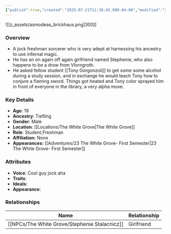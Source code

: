 ```yaml
---
{"publish":true,"created":"2025-07-21T11:30:45.000-04:00","modified":"2025-08-27T09:38:42.256-04:00","published":"2025-08-27T09:38:42.256-04:00","cssclasses":"","Age":"19","Ancestry":"Tiefling","Gender":"Male","Location":["[[The White Grove]]"],"Role":["Student","Freshman"],"Affiliation":["None"],"Appearances":["[[23 The White Grove- First Semester]]"]}
---
```



![[z_assets/asmodeas_brickhaus.png|300]]

### Overview
- A jock freshman sorcerer who is very adept at harnessing his ancestry to use infernal magic.
- He has an on again off again girlfriend named Stephenie, who also happens to be a drow from Vlorngroth.
- He asked fellow student [[Tony Gorgonzoli]] to get some some alcohol during a study session, and in exchange he would teach Tony how to conjure a flaming sword. Things got heated and Tony color sprayed him in front of everyone in the library, a very alpha move.

### Key Details
- **Age**: 19
- **Ancestry**: Tiefling
- **Gender**: Male
- **Location**: [[Locations/The White Grove\|The White Grove]]
- **Role**: Student,Freshman
- **Affiliation:** None
- **Appearances:** [[Adventures/23 The White Grove- First Semester\|23 The White Grove- First Semester]]

### Attributes
- **Voice**: Cool guy jock aha
- **Traits**: 
- **Ideals:** 
- **Appearance**:

### Relationships

| Name                     | Relationship |
| ------------------------ | ------------ |
| [[NPCs/The White Grove/Stephenie Stalacnicz]] | Girlfriend   |

